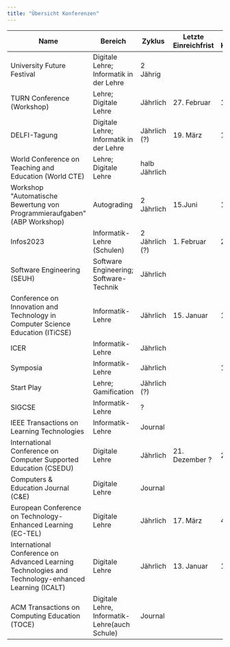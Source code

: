 ```yaml
---
title: "Übersicht Konferenzen"
---
```


| Name                                                                                                | Bereich                                       | Zyklus         | Letzte Einreichfrist | Letzter Konferenzzeitraum | Link                                                              |
| --------------------------------------------------------------------------------------------------- | --------------------------------------------- | -------------- | -------------------- | ------------------------- | ----------------------------------------------------------------- |
| University Future Festival                                                                          | Digitale Lehre; Informatik in der Lehre       | 2 Jährig       |                      |                           | https://festival.hfd.digital/de/                                  |
| TURN Conference (Workshop)                                                                          | Lehre; Digitale Lehre                         | Jährlich       | 27. Februar          | 13.-15. September         | https://turn-conference.org/                                      |
| DELFI-Tagung                                                                                        | Digitale Lehre; Informatik in der Lehre       | Jährlich (?)   | 19. März             | 11.-13. September         | https://delfi-tagung.de/                                          |
| World Conference on Teaching and Education (World CTE)                                              | Lehre; Digitale Lehre                         | halb Jährlich  |                      |                           | https://www.worldcte.org/                                         |
| Workshop "Automatische Bewertung von Programmieraufgaben" (ABP Workshop)                            | Autograding                                   | 2 Jährlich     | 15.Juni              | 12.-13. Oktober           | https://www.abp-workshop.de/                                      |
| Infos2023                                                                                           | Informatik-Lehre (Schulen)                    | 2 Jährlich (?) | 1. Februar           | 20.-22. September         | https://infos2023.informatik.uni-rostock.de                       |
| Software Engineering (SEUH)                                                                         | Software Engineering; Software-Technik        | Jährlich       |                      |                           | https://se-2023.gi.de/                                            |
| Conference on Innovation and Technology in Computer Science Education (ITiCSE)                      | Informatik-Lehre                              | Jährlich       | 15. Januar           | 10.-12. Juli              | https://sigcse.org/events/iticse/index.html                       |
| ICER                                                                                                | Informatik-Lehre                              | Jährlich       |                      |                           | https://sigcse.org/events/icer/index.html                         |
| Symposia                                                                                            | Informatik-Lehre                              | Jährlich       |                      | 15.-18. März              | https://sigcse.org/events/symposia/index.html                     |
| Start Play                                                                                          | Lehre; Gamification                           | Jährlich (?)   |                      |                           | https://startplay-conference.com/                                 |
| SIGCSE                                                                                              | Informatik-Lehre                              | ?              |                      |                           | https://cssplice.github.io/SIGCSE23/CFP.html                      |
| IEEE Transactions on Learning Technologies                                                          | Informatik-Lehre                              | Journal        |                      |                           | https://ieeexplore.ieee.org/xpl/RecentIssue.jsp?punumber=4620076  |
| International Conference on Computer Supported Education (CSEDU)                                    | Digitale Lehre                                | Jährlich       | 21. Dezember ?       | 21.-23. April             | https://dblp.org/db/conf/csedu/index.html                         |
| Computers & Education Journal (C&E)                                                                 | Digitale Lehre                                | Journal        |                      |                           | https://www.sciencedirect.com/journal/computers-and-education     |
| European Conference on Technology-Enhanced Learning (EC-TEL)                                        | Digitale Lehre                                | Jährlich       | 17. März             | 4.-8. September           | https://ea-tel.eu/ec-tel-conference                               |
| International Conference on Advanced Learning Technologies and Technology-enhanced Learning (ICALT) | Digitale Lehre                                | Jährlich       | 13. Januar           | 10.-13. Juli              | https://tc.computer.org/tclt/                                     |
| ACM Transactions on Computing Education (TOCE)                                                      | Digitale Lehre, Informatik-Lehre(auch Schule) | Journal        |                      |                           | https://dl.acm.org/journal/toce                                   |

